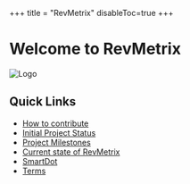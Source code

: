 +++
title = "RevMetrix"
disableToc=true
+++

# Welcome to RevMetrix
![Logo](https://YCP-Rev-Metrix.github.io/Wiki/images/logo.png?lightbox=false&height=200px)

## Quick Links
 - [How to contribute](/Wiki/how-to-contribute/index.html)
 - [Initial Project Status](/Wiki/initial-project-status/index.html)
 - [Project Milestones](/Wiki/project-milestones/index.html)
 - [Current state of RevMetrix](/Wiki/current-project-status/index.html)
 - [SmartDot](/Wiki/smartdot/index.html)
 - [Terms](/Wiki/Terms/index.html)